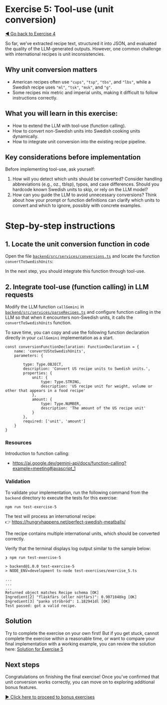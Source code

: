 # Exercise 5: Tool-use (unit conversion)

[&#x25c0; Go back to Exercise 4](./exercise-4.md)

So far, we’ve extracted recipe text, structured it into JSON, and evaluated the quality of the LLM-generated outputs. However, one common challenge with international recipes is unit inconsistencies.

## Why unit conversion matters
* American recipes often use `"cups"`, `"tsp"`, `"tbs"`, and `"lbs"`, while a Swedish recipe uses `"ml"`, `"tsk"`, `"msk"`, and `"g"`.
* Some recipes mix metric and imperial units, making it difficult to follow instructions correctly.


## What you will learn in this exercise:

* How to extend the LLM with tool-use (function calling).
* How to convert non-Swedish units into Swedish cooking units dynamically.
* How to integrate unit conversion into the existing recipe pipeline.


## Key considerations before implementation

Before implementing tool-use, ask yourself:

1. How will you detect which units should be converted?
Consider handling abbreviations (e.g., oz., tblsp), typos, and case differences. Should you hardcode known Swedish units to skip, or rely on the LLM model?
2. How can you guide the LLM to avoid unnecessary conversions?
Think about how your prompt or function definitions can clarify which units to convert and which to ignore, possibly with concrete examples.

# Step-by-step instructions

## 1. Locate the unit conversion function in code

Open the file [`backend/src/services/conversions.ts`](../backend/src/services/conversions.ts) and locate the function `convertToSwedishUnits`:

In the next step, you should integrate this function through tool-use.

## 2. Integrate tool-use (function calling) in LLM requests

Modify the LLM function `callGemini` in [`backend/src/services/parseRecipes.ts`](../backend/src/services/parseRecipes.ts) and configure function calling in the LLM so that when it encounters non-Swedish units, it calls the  `convertToSwedishUnits` function.

To save time, you can copy and use the following function declaration directly in your `callGemini` implementation as a start. 


```
const conversionFunctionDeclaration: FunctionDeclaration = {
    name: 'convertUStoSwedishUnits',
    parameters: {

        type: Type.OBJECT,
        description: 'Convert US recipe units to Swedish units.',
        properties: {
            unit: {
                type: Type.STRING,
                description: 'US recipe unit for weight, volume or other that appears in a food recipe'
            },
            amount: {
                type: Type.NUMBER,
                description: 'The amount of the US recipe unit'
            }
        },
        required: ['unit', 'amount']
    }
}
```

### Resources

Introduction to function calling: 
* https://ai.google.dev/gemini-api/docs/function-calling?example=meeting#javascript_1

### Validation
To validate your implementation, run the following command from the `backend` directory to execute the tests for this exercise:

```
npm run test-exercise-5
```

The test will process an international recipe:\
👉 https://hungryhappens.net/perfect-swedish-meatballs/

The recipe contains multiple international units, which should be converted correctly.


Verify that the terminal displays log output similar to the sample below:

```
❯ npm run test-exercise-5

> backend@1.0.0 test-exercise-5
> NODE_ENV=development ts-node test-exercises/exercise_5.ts

...
...
...
Returned object matches Recipe schema [OK]
Ingredient[2] "fläskfärs (eller nötfärs)": 0.9071848kg [OK]
Ingredient[3] "panko ströbröd": 1.182941dl [OK]
Test passed: got a valid recipe.
```


## Solution
Try to complete the exercise on your own first! But if you get stuck, cannot complete the exercise within a reasonable time, or want to compare your final implementation with a working example, you can review the solution here: [Solution for Exercise 5](./solutions/solution-5.md)

## Next steps

Congratulations on finishing the final exercise!
Once you've confirmed that unit conversion works correctly, you can move on to exploring additional bonus features.

[&#x25B6; Click here to proceed to bonus exercises](./exercise-bonus.md)